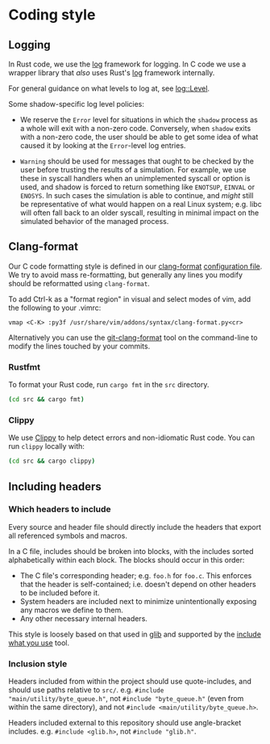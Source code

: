 # Coding style

## Logging

In Rust code, we use the [log](https://docs.rs/log/latest/log/) framework for
logging. In C code we use a wrapper library that *also* uses Rust's
[log](https://docs.rs/log/latest/log/) framework internally.

For general guidance on what levels to log at, see [log::Level](https://docs.rs/log/latest/log/enum.Level.html#variants).

Some shadow-specific log level policies:

* We reserve the `Error` level for situations in which the `shadow`
process as a whole will exit with a non-zero code. Conversely, when `shadow` exits
with a non-zero code, the user should be able to get some idea of what caused it by
looking at the `Error`-level log entries.

* `Warning` should be used for messages that ought to be checked by the user
before trusting the results of a simulation. For example, we use these in
syscall handlers when an unimplemented syscall or option is used, and shadow is
forced to return something like `ENOTSUP`, `EINVAL` or `ENOSYS`. In such cases
the simulation is able to continue, and *might* still be representative of what
would happen on a real Linux system; e.g. libc will often fall back to an older
syscall, resulting in minimal impact on the simulated behavior of the managed
process.

## Clang-format

Our C code formatting style is defined in our
[clang-format](https://clang.llvm.org/docs/ClangFormat.html) [configuration
file](../.clang-format). We try to avoid mass re-formatting, but generally any
lines you modify should be reformatted using `clang-format`.

To add Ctrl-k as a "format region" in visual and select modes of vim, add the
following to your .vimrc:

```
vmap <C-K> :py3f /usr/share/vim/addons/syntax/clang-format.py<cr>
```

Alternatively you can use the
[git-clang-format](https://github.com/llvm-mirror/clang/blob/master/tools/clang-format/git-clang-format)
tool on the command-line to modify the lines touched by your commits.

### Rustfmt

To format your Rust code, run `cargo fmt` in the `src` directory.

```bash
(cd src && cargo fmt)
```

### Clippy

We use [Clippy](https://doc.rust-lang.org/stable/clippy/index.html) to help
detect errors and non-idiomatic Rust code. You can run `clippy` locally with:

```bash
(cd src && cargo clippy)
```

## Including headers

### Which headers to include

Every source and header file should directly include the headers that export
all referenced symbols and macros.

In a C file, includes should be broken into blocks, with the includes sorted
alphabetically within each block. The blocks should occur in this order:

 * The C file's corresponding header; e.g. `foo.h` for `foo.c`. This enforces
   that the header is self-contained; i.e. doesn't depend on other headers to
   be included before it.
 * System headers are included next to minimize unintentionally exposing any
   macros we define to them.
 * Any other necessary internal headers.

This style is loosely based on that used in
[glib](https://wiki.gnome.org/Projects/GTK/BestPractices/GlibIncludes) and
supported by the [include what you use](https://include-what-you-use.org/)
tool.

### Inclusion style

Headers included from within the project should use quote-includes, and should
use paths relative to `src/`. e.g. `#include "main/utility/byte_queue.h"`, not
`#include "byte_queue.h"` (even from within the same directory), and not
`#include <main/utility/byte_queue.h>`.

Headers included external to this repository should use angle-bracket includes.
e.g. `#include <glib.h>`, not `#include "glib.h"`.

